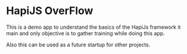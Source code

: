 # HapiJS OverFlow

This is a demo app to understand the basics of the HapiJs framework it main and only objective is to gather training while doing this app.

Also this can be used as a future startup for other projects.